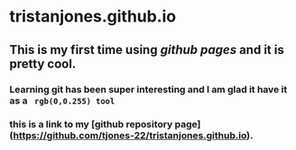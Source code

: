 # tristanjones.github.io
## This is my first time using ***github pages*** and it is pretty cool.
### Learning git has been super interesting and I am glad it have it as a ` rgb(0,0.255) tool`
### this is a link to my [github repository page] (https://github.com/tjones-22/tristanjones.github.io).
